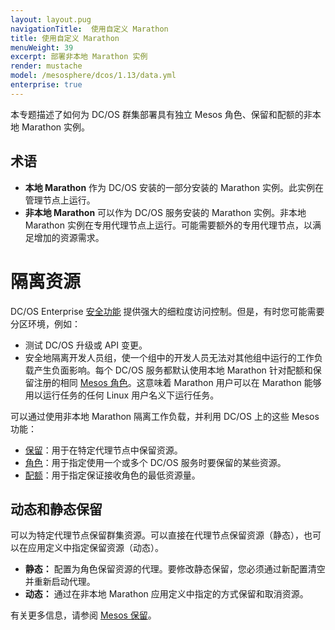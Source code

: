 ```yaml
---
layout: layout.pug
navigationTitle:  使用自定义 Marathon
title: 使用自定义 Marathon
menuWeight: 39
excerpt: 部署非本地 Marathon 实例
render: mustache
model: /mesosphere/dcos/1.13/data.yml
enterprise: true
---
```


本专题描述了如何为 DC/OS 群集部署具有独立 Mesos 角色、保留和配额的非本地 Marathon 实例。

## 术语

- **本地 Marathon** 作为 DC/OS 安装的一部分安装的 Marathon 实例。此实例在管理节点上运行。
- **非本地 Marathon** 可以作为 DC/OS 服务安装的 Marathon 实例。非本地 Marathon 实例在专用代理节点上运行。可能需要额外的专用代理节点，以满足增加的资源需求。

# 隔离资源
DC/OS Enterprise [安全功能](/mesosphere/dcos/cn/1.13/security/ent/) 提供强大的细粒度访问控制。但是，有时您可能需要分区环境，例如：

- 测试 DC/OS 升级或 API 变更。
- 安全地隔离开发人员组，使一个组中的开发人员无法对其他组中运行的工作负载产生负面影响。每个 DC/OS 服务都默认使用本地 Marathon 针对配额和保留注册的相同 [Mesos 角色](http://mesos.apache.org/documentation/latest/roles/)。这意味着 Marathon 用户可以在 Marathon 能够用以运行任务的任何 Linux 用户名义下运行任务。

可以通过使用非本地 Marathon 隔离工作负载，并利用 DC/OS 上的这些 Mesos 功能：

- [保留](http://mesos.apache.org/documentation/latest/reservation/)：用于在特定代理节点中保留资源。
- [角色](http://mesos.apache.org/documentation/latest/roles/)：用于指定使用一个或多个 DC/OS 服务时要保留的某些资源。
- [配额](https://mesos.apache.org/documentation/latest/quota/)：用于指定保证接收角色的最低资源量。

## 动态和静态保留
可以为特定代理节点保留群集资源。可以直接在代理节点保留资源（静态），也可以在应用定义中指定保留资源（动态）。

- **静态：** 配置为角色保留资源的代理。要修改静态保留，您必须通过新配置清空并重新启动代理。
- **动态：** 通过在非本地 Marathon 应用定义中指定的方式保留和取消资源。

有关更多信息，请参阅 [Mesos 保留](http://mesos.apache.org/documentation/latest/reservation/)。
